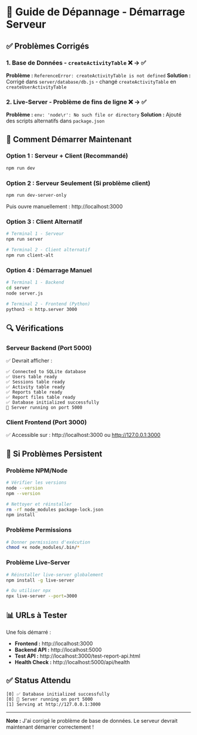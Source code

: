 # 🔧 Guide de Dépannage - Démarrage Serveur

## ✅ Problèmes Corrigés

### 1. Base de Données - `createActivityTable` ❌ → ✅
**Problème :** `ReferenceError: createActivityTable is not defined`
**Solution :** Corrigé dans `server/database/db.js` - changé `createActivityTable` en `createUserActivityTable`

### 2. Live-Server - Problème de fins de ligne ❌ → ✅
**Problème :** `env: 'node\r': No such file or directory`
**Solution :** Ajouté des scripts alternatifs dans `package.json`

## 🚀 Comment Démarrer Maintenant

### Option 1 : Serveur + Client (Recommandé)
```bash
npm run dev
```

### Option 2 : Serveur Seulement (Si problème client)
```bash
npm run dev-server-only
```
Puis ouvre manuellement : http://localhost:3000

### Option 3 : Client Alternatif
```bash
# Terminal 1 - Serveur
npm run server

# Terminal 2 - Client alternatif
npm run client-alt
```

### Option 4 : Démarrage Manuel
```bash
# Terminal 1 - Backend
cd server
node server.js

# Terminal 2 - Frontend (Python)
python3 -m http.server 3000
```

## 🔍 Vérifications

### Serveur Backend (Port 5000)
✅ Devrait afficher :
```
✅ Connected to SQLite database
✅ Users table ready
✅ Sessions table ready
✅ Activity table ready
✅ Reports table ready
✅ Report files table ready
✅ Database initialized successfully
🚀 Server running on port 5000
```

### Client Frontend (Port 3000)
✅ Accessible sur : http://localhost:3000 ou http://127.0.0.1:3000

## 🐛 Si Problèmes Persistent

### Problème NPM/Node
```bash
# Vérifier les versions
node --version
npm --version

# Nettoyer et réinstaller
rm -rf node_modules package-lock.json
npm install
```

### Problème Permissions
```bash
# Donner permissions d'exécution
chmod +x node_modules/.bin/*
```

### Problème Live-Server
```bash
# Réinstaller live-server globalement
npm install -g live-server

# Ou utiliser npx
npx live-server --port=3000
```

## 📊 URLs à Tester

Une fois démarré :
- **Frontend :** http://localhost:3000
- **Backend API :** http://localhost:5000
- **Test API :** http://localhost:3000/test-report-api.html
- **Health Check :** http://localhost:5000/api/health

## ✅ Status Attendu

```
[0] ✅ Database initialized successfully
[0] 🚀 Server running on port 5000
[1] Serving at http://127.0.0.1:3000
```

---

**Note :** J'ai corrigé le problème de base de données. Le serveur devrait maintenant démarrer correctement !
